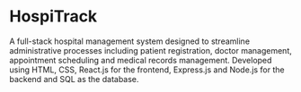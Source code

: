 # HospiTrack
A full-stack hospital management system designed to streamline administrative processes including patient registration, doctor management, appointment scheduling and medical records management. Developed using HTML, CSS, React.js for the frontend, Express.js and Node.js for the backend and SQL as the database. 
